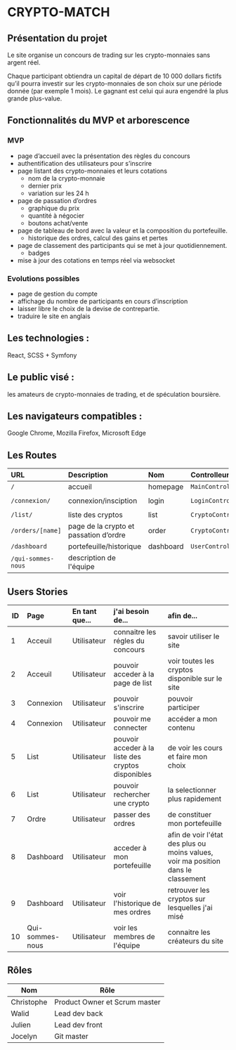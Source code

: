 # CRYPTO-MATCH

## Présentation du projet

Le site organise un concours de trading sur les crypto-monnaies sans argent réel.

Chaque participant obtiendra un capital de départ de 10 000 dollars fictifs qu’il pourra investir sur les crypto-monnaies de son choix sur une période donnée (par exemple 1 mois). Le gagnant est celui qui aura engendré la plus grande plus-value.

## Fonctionnalités du MVP et arborescence

### MVP

- page d’accueil avec la présentation des règles du concours
- authentification des utilisateurs pour s’inscrire
- page listant des crypto-monnaies et leurs cotations
    - nom de la crypto-monnaie
    - dernier prix
    - variation sur les 24 h
- page de passation d’ordres
    - graphique du prix
    - quantité à négocier
    - boutons achat/vente
- page de tableau de bord avec la valeur et la composition du portefeuille.
    - historique des ordres, calcul des gains et pertes
- page de classement des participants qui se met à jour quotidiennement.
    - badges
- mise à jour des cotations en temps réel via websocket
  

### Evolutions possibles

- page de gestion du compte
- affichage du nombre de participants en cours d’inscription
- laisser libre le choix de la devise de contrepartie.
- traduire le site en anglais

## Les technologies :

React, SCSS + Symfony

## Le public visé :

les amateurs de crypto-monnaies de trading, et de spéculation boursière.

## Les navigateurs compatibles :

Google Chrome, Mozilla Firefox, Microsoft Edge

## Les Routes

| URL                | Description                            | Nom       | Controlleur        | Méthode     | Requête      |
| :----------------- | :------------------------------------- | :-------- | :----------------- | :---------- | :----------- |
| `/`                | accueil                                | homepage  | `MainController`   | `home`      | `GET`        |
| `/connexion/`      | connexion/insciption                   | login     | `LoginController`  | `login`     | `GET / POST` |
| `/list/`           | liste des cryptos                      | list      | `CryptoController` | `list`      | `GET`        |
| `/orders/[name]`   | page de la crypto et passation d’ordre | order     | `CryptoController` | `order`     | `GET / POST` |
| `/dashboard`       | portefeuille/historique                | dashboard | `UserController`   | `dashboard` | `GET `       |
| `/qui-sommes-nous` | description de l'équipe                |           |                    |             |              |

## Users Stories

| ID  | Page            | En tant que... | j'ai besoin de...                                  | afin de...                                                                        |
| --- | :-------------- | :------------- | :------------------------------------------------- | :-------------------------------------------------------------------------------- |
| 1   | Acceuil         | Utilisateur    | connaitre les régles du concours                   | savoir utiliser le site                                                           |
| 2   | Acceuil         | Utilisateur    | pouvoir acceder à la page de list                  | voir toutes les cryptos disponible sur le site                                    |
| 3   | Connexion       | Utilisateur    | pouvoir s'inscrire                                 | pouvoir participer                                                                |
| 4   | Connexion       | Utilisateur    | pouvoir me connecter                               | accéder a mon contenu                                                             |
| 5   | List            | Utilisateur    | pouvoir acceder à la liste des cryptos disponibles | de voir les cours et faire mon choix                                              |
| 6   | List            | Utilisateur    | pouvoir rechercher une crypto                      | la selectionner plus rapidement                                                   |
| 7   | Ordre           | Utilisateur    | passer des ordres                                  | de constituer mon portefeuille                                                    |
| 8   | Dashboard       | Utilisateur    | acceder à mon portefeuille                         | afin de voir l'état des plus ou moins values, voir ma position dans le classement |
| 9   | Dashboard       | Utilisateur    | voir l'historique de mes ordres                    | retrouver les cryptos sur lesquelles j'ai misé                                    |
| 10  | Qui-sommes-nous | Utilisateur    | voir les membres de l'équipe                       | connaitre les créateurs du site                                                   |

## Rôles

| Nom        | Rôle                          |
| ---------- | ----------------------------- |
| Christophe | Product Owner et Scrum master |
| Walid      | Lead dev back                 |
| Julien     | Lead dev front                |
| Jocelyn    | Git master                    |